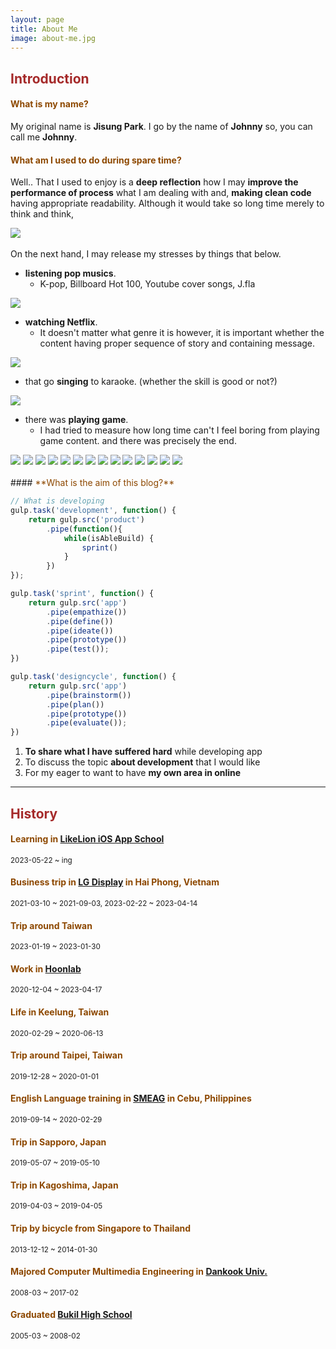 ```yaml
---
layout: page
title: About Me
image: about-me.jpg
---
```


## <span style="color: brown">**Introduction**</span>

#### <span style="color: #8D4801">**What is my name?**</span>

My original name is **Jisung Park**. I go by the name of **Johnny** so, you can call me **Johnny**.

#### <span style="color: #8D4801">**What am I used to do during spare time?**</span>

Well.. That I used to enjoy is a **deep reflection** how I may **improve the performance of process** what I am dealing with and, **making clean code** having appropriate readability. Although it would take so long time merely to think and think,

<div class="image-slider-passive">
  <img src="images/pages/about-me/hobbies/hobby1.jpg">
</div>
<br>
On the next hand, I may release my stresses by things that below.

- **listening pop musics**.
  - K-pop, Billboard Hot 100, Youtube cover songs, J.fla
<div class="image-slider-passive">
  <img src="images/pages/about-me/hobbies/hobby2.jpg">
</div>

- **watching Netflix**.
  - It doesn't matter what genre it is however, it is important whether the content having proper sequence of story and containing message.
<div class="image-slider-passive">
  <img src="images/pages/about-me/hobbies/hobby3.jpg">
</div>

- that go **singing** to karaoke. (whether the skill is good or not?)
<div class="image-slider-passive">
  <img src="images/pages/about-me/hobbies/hobby4.jpg">
</div>

- there was **playing game**.
  - I had tried to measure how long time can't I feel boring from playing game content. and there was precisely the end.

<div class="image-slider-auto">
  <img src="images/pages/about-me/games/game1.jpg">
  <img src="images/pages/about-me/games/game2.jpg">
  <img src="images/pages/about-me/games/game3.jpg">
  <img src="images/pages/about-me/games/game4.jpg">
  <img src="images/pages/about-me/games/game5.jpg">
  <img src="images/pages/about-me/games/game6.jpg">
  <img src="images/pages/about-me/games/game7.jpg">
  <img src="images/pages/about-me/games/game8.jpg">
  <img src="images/pages/about-me/games/game9.jpg">
  <img src="images/pages/about-me/games/game10.jpg">
  <img src="images/pages/about-me/games/game11.jpg">
  <img src="images/pages/about-me/games/game12.jpg">
  <img src="images/pages/about-me/games/game13_1.jpg">
  <img src="images/pages/about-me/games/game13_2.jpg">
</div>
<br>
#### <span style="color: #8D4801">**What is the aim of this blog?**</span>

```javascript
// What is developing
gulp.task('development', function() {
    return gulp.src('product')
        .pipe(function(){
            while(isAbleBuild) {
                sprint()
            }
        })
});

gulp.task('sprint', function() {
    return gulp.src('app')
        .pipe(empathize())
        .pipe(define())
        .pipe(ideate())
        .pipe(prototype())
        .pipe(test());
})

gulp.task('designcycle', function() {
    return gulp.src('app')
        .pipe(brainstorm())
        .pipe(plan())
        .pipe(prototype())
        .pipe(evaluate());
})
```
1. **To share what I have suffered hard** while developing app
2. To discuss the topic **about development** that I would like 
3. For my eager to want to have **my own area in online**

---

## <span style="color: brown">**History**</span>

#### <span style="color: #8D4801">**Learning in [LikeLion iOS App School][techit-app-school]**</span>
<small>2023-05-22 ~ ing</small>  

#### <span style="color: #8D4801">**Business trip in [LG Display][business-trip] in Hai Phong, Vietnam**</span>
<small>2021-03-10 ~ 2021-09-03, </small><small>2023-02-22 ~ 2023-04-14</small>  

#### <span style="color: #8D4801">**Trip around Taiwan**</span>
<small>2023-01-19 ~ 2023-01-30</small>

#### <span style="color: #8D4801">**Work in [Hoonlab][first-company]**</span>
<small>2020-12-04 ~ 2023-04-17</small>  

#### <span style="color: #8D4801">**Life in Keelung, Taiwan**</span>
<small>2020-02-29 ~ 2020-06-13</small>  

#### <span style="color: #8D4801">**Trip around Taipei, Taiwan**</span>
<small>2019-12-28 ~ 2020-01-01</small>

#### <span style="color: #8D4801">**English Language training in [SMEAG][english-language-training] in Cebu, Philippines**</span>
<small>2019-09-14 ~ 2020-02-29</small>  

#### <span style="color: #8D4801">**Trip in Sapporo, Japan**</span>
<small>2019-05-07 ~ 2019-05-10</small>  

#### <span style="color: #8D4801">**Trip in Kagoshima, Japan**</span>
<small>2019-04-03 ~ 2019-04-05</small>  

#### <span style="color: #8D4801">**Trip by bicycle from Singapore to Thailand**</span>
<small>2013-12-12 ~ 2014-01-30</small>  

#### <span style="color: #8D4801">**Majored Computer Multimedia Engineering in [Dankook Univ.][university]**</span>
<small>2008-03 ~ 2017-02</small>

#### <span style="color: #8D4801">**Graduated [Bukil High School][high-school]**</span>
<small>2005-03 ~ 2008-02</small>

[techit-app-school]: https://techit.education/school/kdt-app-3rd
[business-trip]: https://www.lgdisplay.com/kor/company/info/place?type=02
[english-language-training]: http://www.smeag.com
[first-company]: http://www.hoonlab.co.kr
[university]: https://www.dankook.ac.kr/web/kor
[high-school]: https://www.bugil.hs.kr/jsp/index/index.jsp